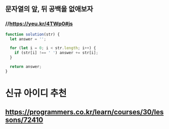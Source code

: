 ## 문자열의 앞, 뒤 공백을 없애보자

### //https://yeu.kr/4TWp0#js

```js
function solution(str) {
  let answer = '';

  for (let i = 0; i < str.length; i++) {
    if (str[i] !== ' ') answer += str[i];
  }

  return answer;
}
```

# 신규 아이디 추천

## https://programmers.co.kr/learn/courses/30/lessons/72410

```js

```
